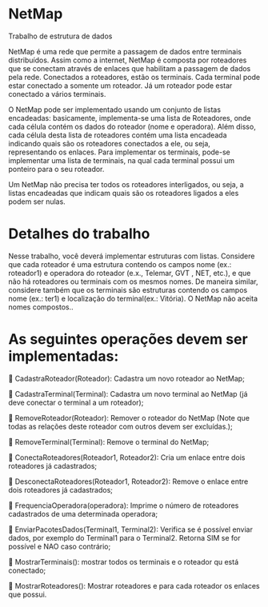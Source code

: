 # NetMap

Trabalho de estrutura de dados

NetMap é uma rede que permite a passagem de dados entre terminais distribuídos.
Assim como a internet, NetMap é composta por roteadores que se conectam através de enlaces
que habilitam a passagem de dados pela rede.
Conectados a roteadores, estão os terminais. Cada terminal pode estar conectado a somente um roteador.
Já um roteador pode estar conectado a vários terminais.

O NetMap pode ser implementado usando um conjunto de listas encadeadas:
basicamente, implementa-se uma lista de Roteadores, onde cada célula contém os dados do roteador (nome e operadora).
Além disso, cada célula desta lista de roteadores contém uma lista encadeada indicando quais
são os roteadores conectados a ele, ou seja, representando os enlaces. Para implementar os terminais,
pode-se implementar uma lista de terminais, na qual cada terminal possui um ponteiro para o seu roteador.

Um NetMap não precisa ter todos os roteadores interligados, ou seja, a listas encadeadas que indicam quais
são os roteadores ligados a eles podem ser nulas.


# Detalhes do trabalho

Nesse trabalho, você deverá implementar estruturas com listas.
Considere que cada roteador é uma estrutura contendo os campos nome (ex.: roteador1)
e operadora do roteador (e.x., Telemar, GVT , NET, etc.), e que não há roteadores ou terminais com os mesmos nomes.
De maneira similar, considere também que os terminais são estruturas contendo os campos nome (ex.: ter1)
e localização do terminal(ex.: Vitória). O NetMap não aceita nomes compostos..

# As seguintes operações devem ser implementadas:
 CadastraRoteador(Roteador): Cadastra um novo roteador ao NetMap;

 CadastraTerminal(Terminal): Cadastra um novo terminal ao NetMap (já deve conectar o terminal a um roteador);

 RemoveRoteador(Roteador): Remover o roteador do NetMap (Note que todas as relações deste roteador com outros devem ser excluídas.);

 RemoveTerminal(Terminal): Remove o terminal do NetMap;

 ConectaRoteadores(Roteador1, Roteador2): Cria um enlace entre dois roteadores já cadastrados;

 DesconectaRoteadores(Roteador1, Roteador2): Remove o enlace entre dois roteadores já cadastrados;

 FrequenciaOperadora(operadora): Imprime o número de roteadores cadastrados de uma determinada operadora;

 EnviarPacotesDados(Terminal1, Terminal2): Verifica se é possível enviar dados, por exemplo do Terminal1 para o Terminal2. Retorna SIM se for possível e NAO caso contrário;

 MostrarTerminais(): mostrar todos os terminais e o roteador qu está conectado;

 MostrarRoteadores(): Mostrar roteadores e para cada roteador os enlaces que possui.

